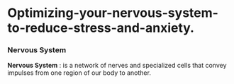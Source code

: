 # Optimizing-your-nervous-system-to-reduce-stress-and-anxiety.

### Nervous System 

**Nervous System** : is a network of nerves and specialized cells that convey impulses from one region of our body to another.

